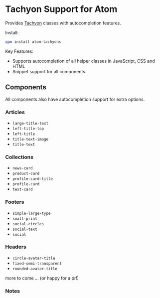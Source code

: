# Tachyon Support for Atom

Provides [Tachyon][1] classes with autocompletion features.

Install:
```bash
apm install atom-tachyons
```

Key Features:

  - Supports autocompletion of all helper classes in JavaScript, CSS and HTML
  - Snippet support for all components.

## Components

All components also have autocompletion support for extra options.

### Articles
  - `large-title-text`
  - `left-title-top`
  - `left-title`
  - `title-text-image`
  - `title-text`

### Collections
  - `news-card`
  - `product-card`
  - `profile-card-title`
  - `profile-card`
  - `text-card`

### Footers
  - `simple-large-type`
  - `small-print`
  - `social-circles`
  - `social-text`
  - `social`

### Headers
  - `circle-avatar-title`
  - `fixed-semi-transparent`
  - `rounded-avatar-title`

more to come ... (or happy for a pr!)

### Notes


[1]: http://tachyons.io/
